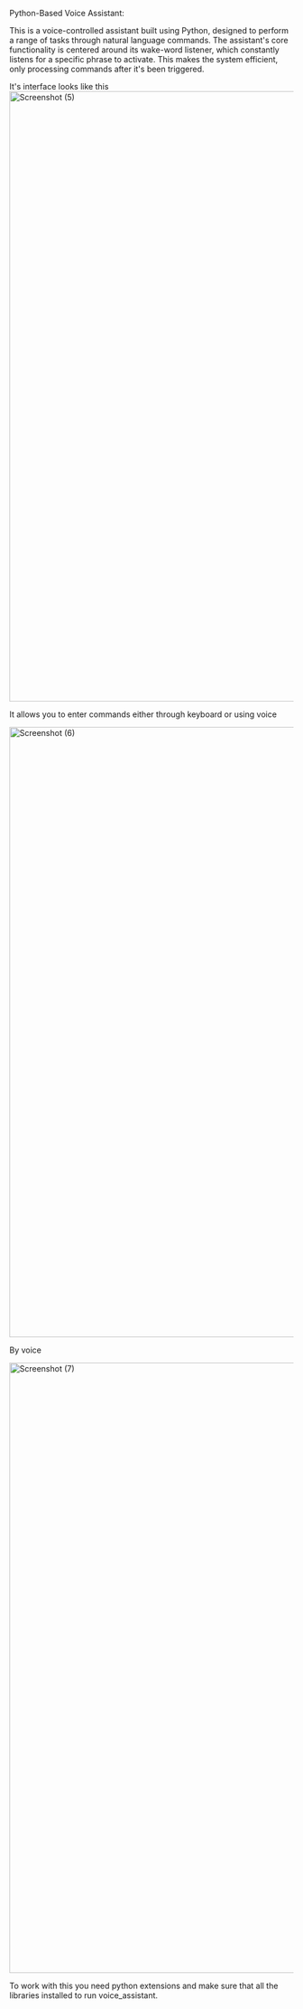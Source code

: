 Python-Based Voice Assistant:

This is a voice-controlled assistant built using Python, designed to perform a range of tasks through natural language commands. The assistant's core functionality is centered around its wake-word listener, which constantly listens for a specific phrase to activate. This makes the system efficient, only processing commands after it's been triggered.

It's interface looks like this
<img width="1920" height="1080" alt="Screenshot (5)" src="https://github.com/user-attachments/assets/b30f150d-8d70-49a1-aace-d81616c7930b" />

It allows you to enter commands either through keyboard or using voice

<img width="1920" height="1080" alt="Screenshot (6)" src="https://github.com/user-attachments/assets/4796a241-02ae-4a35-94b2-6ca77c7049fc" />

By voice

<img width="1920" height="1080" alt="Screenshot (7)" src="https://github.com/user-attachments/assets/756fcb36-413e-4644-b4c2-33e9d536518d" />






To work with this you need python extensions and make sure that all the libraries installed to run voice_assistant.

